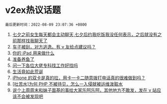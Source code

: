 # v2ex热议话题

`最后更新时间：2022-08-09 23:07:36 +0800`

1. [七夕之前女生每天都会主动聊天,七夕后约我吃饭我没任何表示，之后就没有之前那样找我聊天了](https://www.v2ex.com/t/871620)
1. [车子被刮，对方逃逸。有 v 友给点建议吗？](https://www.v2ex.com/t/871583)
1. [你的 iPad 用来做什么](https://www.v2ex.com/t/871654)
1. [准备养鱼了](https://www.v2ex.com/t/871647)
1. [问一下各位大佬专科找工作好找吗](https://www.v2ex.com/t/871566)
1. [生活竟如此荒诞](https://www.v2ex.com/t/871576)
1. [iPhone 的双卡是真的拉，用卡一卡二随意拨打电话真的很难做到吗？](https://www.v2ex.com/t/871546)
1. [[吐苦水]为何 PHP 不被待见，怎么一入侵就被运维泼脏水](https://www.v2ex.com/t/871584)
1. [说个上周周末和妹子面基的事给大家乐呵乐呵，其他地方不敢发，发在 v 站应该不会被发现吧](https://www.v2ex.com/t/871600)

